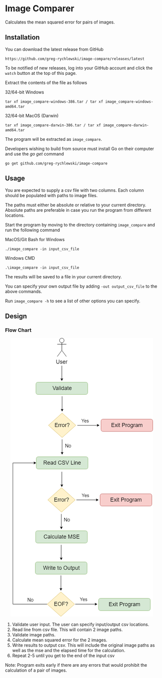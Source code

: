 # Image Comparer

Calculates the mean squared error for pairs of images.

## Installation

You can download the latest release from GitHub

    https://github.com/greg-rychlewski/image-compare/releases/latest

To be notified of new releases, log into your GitHub account and click the `watch` button at the top of this page.

Extract the contents of the file as follows

32/64-bit Windows

    tar xf image_compare-windows-386.tar / tar xf image_compare-windows-amd64.tar

32/64-bit MacOS (Darwin)

    tar xf image_compare-darwin-386.tar / tar xf image_compare-darwin-amd64.tar

The program will be extracted as `image_compare`.

Developers wishing to build from source must install Go on their computer and use the _go_ _get_ command
  
    go get github.com/greg-rychlewski/image-compare
  
## Usage

You are expected to supply a csv file with two columns. Each column should be populated with paths to image files. 

The paths must either be absolute or relative to your current directory. Absolute paths are preferable in case you run the program from different locations.

Start the program by moving to the directory containing `image_compare` and run the following command

MacOS/Git Bash for Windows

    ./image_compare -in input_csv_file
    
Windows CMD
 
    .\image_compare -in input_csv_file
 
The results will be saved to a file in your current directory. 

You can specify your own output file by adding `-out output_csv_file` to the above commands.

Run `image_compare -h` to see a list of other options you can specify.

## Design 

### Flow Chart

<p align="center"> 
<img src="https://github.com/greg-rychlewski/image-compare/blob/master/_testdata/images/flowchart.png">
</p>

1. Validate user input. The user can specify input/output csv locations.
2. Read line from csv file. This will contain 2 image paths.
3. Validate image paths.
4. Calculate mean squared error for the 2 images.
5. Write results to output csv. This will include the original image paths as well as the mse and the elapsed time for the calculation.
6. Repeat 2-5 until you get to the end of the input csv

Note: Program exits early if there are any errors that would prohibit the calculation of a pair of images.

 

